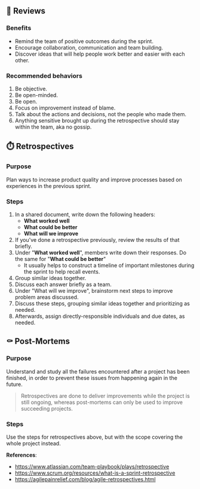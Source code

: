
##  💫 Reviews

### Benefits

* Remind the team of positive outcomes during the sprint.
* Encourage collaboration, communication and team building.
* Discover ideas that will help people work better and easier with each other.

### Recommended behaviors

1. Be objective.
2. Be open-minded.
3. Be open.
4. Focus on improvement instead of blame.
5. Talk about the actions and decisions, not the people who made them.
6. Anything sensitive brought up during the retrospective should stay within the team, aka no gossip.


##  ⏱️ Retrospectives

### Purpose

Plan ways to increase product quality and improve processes based on experiences in the previous sprint.

### Steps

1. In a shared document, write down the following headers:  
   + **What worked well**  
   + **What could be better**  
   + **What will we improve**  
2. If you've done a retrospective previously, review the results of that briefly.
3. Under "**What worked well**", members write down their responses. Do the same for "**What could be better**"  
   + It usually helps to construct a timeline of important milestones during the sprint to help recall events.
4. Group similar ideas together.
5. Discuss each answer briefly as a team.
6. Under "What will we improve", brainstorm next steps to improve problem areas discussed.
7. Discuss these steps, grouping similar ideas together and prioritizing as needed.
8. Afterwards, assign directly-responsible individuals and due dates, as needed.


##  ⚰️ Post-Mortems

### Purpose

Understand and study all the failures encountered after a project has been finished, in order to prevent these issues from happening again in the future.

> Retrospectives are done to deliver improvements while the project is still ongoing, whereas post-mortems can only be used to improve succeeding projects.

### Steps

Use the steps for retrospectives above, but with the scope covering the whole project instead.

**References**:  
* https://www.atlassian.com/team-playbook/plays/retrospective  
* https://www.scrum.org/resources/what-is-a-sprint-retrospective  
* https://agilepainrelief.com/blog/agile-retrospectives.html  